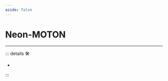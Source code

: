 ```yaml
---
aside: false
---
```

# Neon-MOTON

---

<!-- =================================================== -->
<!-- =================================================== -->
<!-- =================================================== -->
<!-- =================================================== -->
<!-- =================================================== -->
::: details 🛠

-

:::
